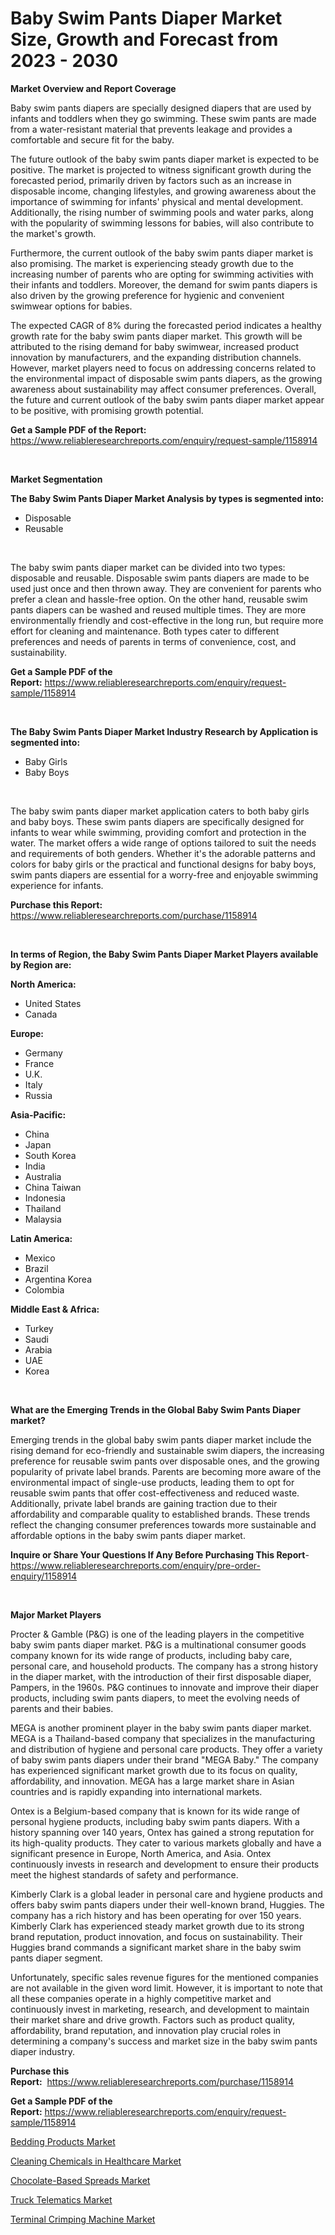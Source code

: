 <p><h1>Baby Swim Pants Diaper Market Size, Growth and Forecast from 2023 - 2030</h1></p><p><strong>Market Overview and Report Coverage</strong></p>
<p><p>Baby swim pants diapers are specially designed diapers that are used by infants and toddlers when they go swimming. These swim pants are made from a water-resistant material that prevents leakage and provides a comfortable and secure fit for the baby.</p><p>The future outlook of the baby swim pants diaper market is expected to be positive. The market is projected to witness significant growth during the forecasted period, primarily driven by factors such as an increase in disposable income, changing lifestyles, and growing awareness about the importance of swimming for infants' physical and mental development. Additionally, the rising number of swimming pools and water parks, along with the popularity of swimming lessons for babies, will also contribute to the market's growth.</p><p>Furthermore, the current outlook of the baby swim pants diaper market is also promising. The market is experiencing steady growth due to the increasing number of parents who are opting for swimming activities with their infants and toddlers. Moreover, the demand for swim pants diapers is also driven by the growing preference for hygienic and convenient swimwear options for babies.</p><p>The expected CAGR of 8% during the forecasted period indicates a healthy growth rate for the baby swim pants diaper market. This growth will be attributed to the rising demand for baby swimwear, increased product innovation by manufacturers, and the expanding distribution channels. However, market players need to focus on addressing concerns related to the environmental impact of disposable swim pants diapers, as the growing awareness about sustainability may affect consumer preferences. Overall, the future and current outlook of the baby swim pants diaper market appear to be positive, with promising growth potential.</p></p>
<p><strong>Get a Sample PDF of the Report:</strong> <a href="https://www.reliableresearchreports.com/enquiry/request-sample/1158914">https://www.reliableresearchreports.com/enquiry/request-sample/1158914</a></p>
<p>&nbsp;</p>
<p><strong>Market Segmentation</strong></p>
<p><strong>The Baby Swim Pants Diaper Market Analysis by types is segmented into:</strong></p>
<p><ul><li>Disposable</li><li>Reusable</li></ul></p>
<p>&nbsp;</p>
<p><p>The baby swim pants diaper market can be divided into two types: disposable and reusable. Disposable swim pants diapers are made to be used just once and then thrown away. They are convenient for parents who prefer a clean and hassle-free option. On the other hand, reusable swim pants diapers can be washed and reused multiple times. They are more environmentally friendly and cost-effective in the long run, but require more effort for cleaning and maintenance. Both types cater to different preferences and needs of parents in terms of convenience, cost, and sustainability.</p></p>
<p><strong>Get a Sample PDF of the Report:</strong>&nbsp;<a href="https://www.reliableresearchreports.com/enquiry/request-sample/1158914">https://www.reliableresearchreports.com/enquiry/request-sample/1158914</a></p>
<p>&nbsp;</p>
<p><strong>The Baby Swim Pants Diaper Market Industry Research by Application is segmented into:</strong></p>
<p><ul><li>Baby Girls</li><li>Baby Boys</li></ul></p>
<p>&nbsp;</p>
<p><p>The baby swim pants diaper market application caters to both baby girls and baby boys. These swim pants diapers are specifically designed for infants to wear while swimming, providing comfort and protection in the water. The market offers a wide range of options tailored to suit the needs and requirements of both genders. Whether it's the adorable patterns and colors for baby girls or the practical and functional designs for baby boys, swim pants diapers are essential for a worry-free and enjoyable swimming experience for infants.</p></p>
<p><strong>Purchase this Report:</strong>&nbsp; <a href="https://www.reliableresearchreports.com/purchase/1158914">https://www.reliableresearchreports.com/purchase/1158914</a></p>
<p>&nbsp;</p>
<p><strong>In terms of Region, the Baby Swim Pants Diaper Market Players available by Region are:</strong></p>
<p>
    <p> <strong> North America: </strong>
        <ul>
            <li>United States</li>
            <li>Canada</li>
        </ul>
        </p> 
    <p> <strong> Europe: </strong>
        <ul>
            <li>Germany</li>
            <li>France</li>
            <li>U.K.</li>
            <li>Italy</li>
            <li>Russia</li>
        </ul>
        </p> 
    <p> <strong> Asia-Pacific: </strong>
        <ul>
            <li>China</li>
            <li>Japan</li>
            <li>South Korea</li>
            <li>India</li>
            <li>Australia</li>
            <li>China Taiwan</li>
            <li>Indonesia</li>
            <li>Thailand</li>
            <li>Malaysia</li>
        </ul>
        </p> 
    <p> <strong> Latin America: </strong>
        <ul>
            <li>Mexico</li>
            <li>Brazil</li>
            <li>Argentina Korea</li>
            <li>Colombia</li>
        </ul>
        </p> 
    <p> <strong> Middle East & Africa: </strong>
        <ul>
            <li>Turkey</li>
            <li>Saudi</li>
            <li>Arabia</li>
            <li>UAE</li>
            <li>Korea</li>
        </ul>
    </p>
    </p>
<p>&nbsp;</p>
<p><strong>What are the Emerging Trends in the Global Baby Swim Pants Diaper market?</strong></p>
<p><p>Emerging trends in the global baby swim pants diaper market include the rising demand for eco-friendly and sustainable swim diapers, the increasing preference for reusable swim pants over disposable ones, and the growing popularity of private label brands. Parents are becoming more aware of the environmental impact of single-use products, leading them to opt for reusable swim pants that offer cost-effectiveness and reduced waste. Additionally, private label brands are gaining traction due to their affordability and comparable quality to established brands. These trends reflect the changing consumer preferences towards more sustainable and affordable options in the baby swim pants diaper market.</p></p>
<p><strong>Inquire or Share Your Questions If Any Before Purchasing This Report</strong>- <a href="https://www.reliableresearchreports.com/enquiry/pre-order-enquiry/1158914">https://www.reliableresearchreports.com/enquiry/pre-order-enquiry/1158914</a></p>
<p>&nbsp;</p>
<p><strong>Major Market Players</strong></p>
<p><p>Procter & Gamble (P&G) is one of the leading players in the competitive baby swim pants diaper market. P&G is a multinational consumer goods company known for its wide range of products, including baby care, personal care, and household products. The company has a strong history in the diaper market, with the introduction of their first disposable diaper, Pampers, in the 1960s. P&G continues to innovate and improve their diaper products, including swim pants diapers, to meet the evolving needs of parents and their babies.</p><p>MEGA is another prominent player in the baby swim pants diaper market. MEGA is a Thailand-based company that specializes in the manufacturing and distribution of hygiene and personal care products. They offer a variety of baby swim pants diapers under their brand "MEGA Baby." The company has experienced significant market growth due to its focus on quality, affordability, and innovation. MEGA has a large market share in Asian countries and is rapidly expanding into international markets.</p><p>Ontex is a Belgium-based company that is known for its wide range of personal hygiene products, including baby swim pants diapers. With a history spanning over 140 years, Ontex has gained a strong reputation for its high-quality products. They cater to various markets globally and have a significant presence in Europe, North America, and Asia. Ontex continuously invests in research and development to ensure their products meet the highest standards of safety and performance.</p><p>Kimberly Clark is a global leader in personal care and hygiene products and offers baby swim pants diapers under their well-known brand, Huggies. The company has a rich history and has been operating for over 150 years. Kimberly Clark has experienced steady market growth due to its strong brand reputation, product innovation, and focus on sustainability. Their Huggies brand commands a significant market share in the baby swim pants diaper segment.</p><p>Unfortunately, specific sales revenue figures for the mentioned companies are not available in the given word limit. However, it is important to note that all these companies operate in a highly competitive market and continuously invest in marketing, research, and development to maintain their market share and drive growth. Factors such as product quality, affordability, brand reputation, and innovation play crucial roles in determining a company's success and market size in the baby swim pants diaper industry.</p></p>
<p><strong>Purchase this Report:</strong>&nbsp;&nbsp;<a href="https://www.reliableresearchreports.com/purchase/1158914">https://www.reliableresearchreports.com/purchase/1158914</a></p>
<p></p>
<p><strong>Get a Sample PDF of the Report:</strong>&nbsp;<a href="https://www.reliableresearchreports.com/enquiry/request-sample/1158914">https://www.reliableresearchreports.com/enquiry/request-sample/1158914</a></p>
<p><p><a href="https://www.linkedin.com/pulse/bedding-products-market-insights-players-forecast-till-2hrqe/">Bedding Products Market</a></p><p><a href="https://github.com/AKSHATREPORTPRIME/Market-Research-Report-List-1/blob/main/cleaning-chemicals-in-healthcare-market.md">Cleaning Chemicals in Healthcare Market</a></p><p><a href="https://github.com/Chiragrp26/Market-Research-Report-List-1/blob/main/chocolate-based-spreads-market.md">Chocolate-Based Spreads Market</a></p><p><a href="https://medium.com/@nyahmertz/truck-telematics-market-size-growth-forecast-2023-2030-6d8a16c531e9">Truck Telematics Market</a></p><p><a href="https://medium.com/@rachaelward34/terminal-crimping-machine-market-size-growth-forecast-2023-2030-78494cacf654">Terminal Crimping Machine Market</a></p></p>